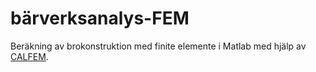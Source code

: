 # bärverksanalys-FEM
Beräkning av brokonstruktion med finite elemente i Matlab med hjälp av [CALFEM](https://github.com/CALFEM/calfem-matlab).


